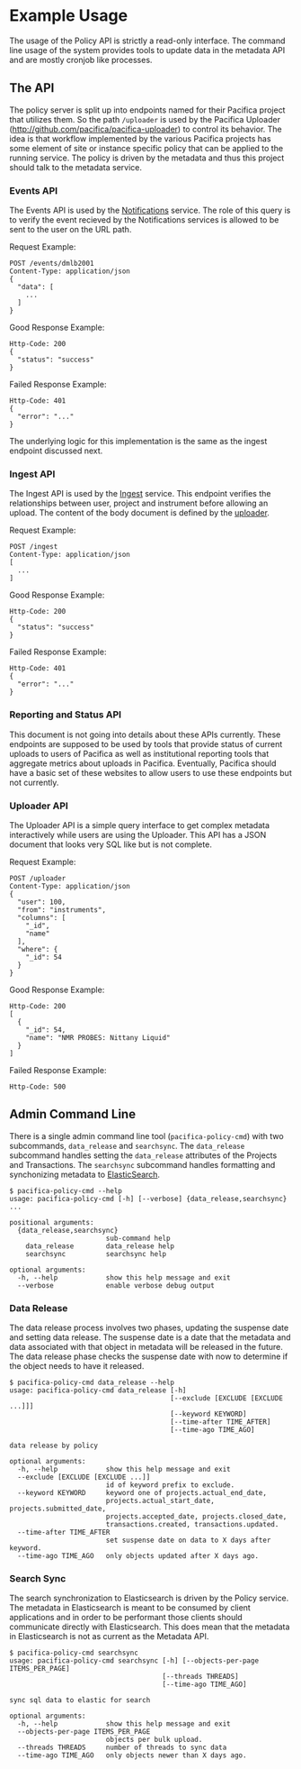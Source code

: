 # Example Usage

The usage of the Policy API is strictly a read-only interface. The
command line usage of the system provides tools to update data in
the metadata API and are mostly cronjob like processes.

## The API

The policy server is split up into endpoints named for their Pacifica
project that utilizes them. So the path `/uploader` is used by the
Pacifica Uploader (http://github.com/pacifica/pacifica-uploader) to
control its behavior. The idea is that workflow implemented by the
various Pacifica projects has some element of site or instance
specific policy that can be applied to the running service. The policy
is driven by the metadata and thus this project should talk to the
metadata service.

### Events API

The Events API is used by the
[Notifications](https://github.com/pacifica/pacifica-notifications)
service. The role of this query is to verify the event recieved by
the Notifications services is allowed to be sent to the user on the
URL path.

Request Example:
```
POST /events/dmlb2001
Content-Type: application/json
{
  "data": [
    ...
  ]
}
```

Good Response Example:
```
Http-Code: 200
{
  "status": "success"
}
```

Failed Response Example:
```
Http-Code: 401
{
  "error": "..."
}
```

The underlying logic for this implementation is the same as the
ingest endpoint discussed next.

### Ingest API

The Ingest API is used by the
[Ingest](https://github.com/pacifica/pacifica-ingest) service. This
endpoint verifies the relationships between user, project and
instrument before allowing an upload. The content of the body
document is defined by the
[uploader](https://pacifica-uploader.readthedocs.io/en/latest/metadataconfig.html).

Request Example:
```
POST /ingest
Content-Type: application/json
[
  ...
]
```

Good Response Example:
```
Http-Code: 200
{
  "status": "success"
}
```

Failed Response Example:
```
Http-Code: 401
{
  "error": "..."
}
```

### Reporting and Status API

This document is not going into details about these APIs currently.
These endpoints are supposed to be used by tools that provide status
of current uploads to users of Pacifica as well as institutional
reporting tools that aggregate metrics about uploads in Pacifica.
Eventually, Pacifica should have a basic set of these websites to
allow users to use these endpoints but not currently.

### Uploader API

The Uploader API is a simple query interface to get complex metadata
interactively while users are using the Uploader. This API has a JSON
document that looks very SQL like but is not complete.

Request Example:
```
POST /uploader
Content-Type: application/json
{
  "user": 100,
  "from": "instruments",
  "columns": [
    "_id",
    "name"
  ],
  "where": {
    "_id": 54
  }
}
```

Good Response Example:
```
Http-Code: 200
[
  {
    "_id": 54,
    "name": "NMR PROBES: Nittany Liquid"
  }
]
```

Failed Response Example:
```
Http-Code: 500
```

## Admin Command Line

There is a single admin command line tool (`pacifica-policy-cmd`)
with two subcommands, `data_release` and `searchsync`. The
`data_release` subcommand handles setting the `data_release`
attributes of the Projects and Transactions. The `searchsync`
subcommand handles formatting and synchonizing metadata to
[ElasticSearch](https://www.elastic.co/products/elasticsearch).

```
$ pacifica-policy-cmd --help
usage: pacifica-policy-cmd [-h] [--verbose] {data_release,searchsync} ...

positional arguments:
  {data_release,searchsync}
                        sub-command help
    data_release        data_release help
    searchsync          searchsync help

optional arguments:
  -h, --help            show this help message and exit
  --verbose             enable verbose debug output
```

### Data Release

The data release process involves two phases, updating the suspense
date and setting data release. The suspense date is a date that the
metadata and data associated with that object in metadata will be
released in the future. The data release phase checks the suspense
date with now to determine if the object needs to have it released.

```
$ pacifica-policy-cmd data_release --help
usage: pacifica-policy-cmd data_release [-h]
                                        [--exclude [EXCLUDE [EXCLUDE ...]]]
                                        [--keyword KEYWORD]
                                        [--time-after TIME_AFTER]
                                        [--time-ago TIME_AGO]

data release by policy

optional arguments:
  -h, --help            show this help message and exit
  --exclude [EXCLUDE [EXCLUDE ...]]
                        id of keyword prefix to exclude.
  --keyword KEYWORD     keyword one of projects.actual_end_date,
                        projects.actual_start_date, projects.submitted_date,
                        projects.accepted_date, projects.closed_date,
                        transactions.created, transactions.updated.
  --time-after TIME_AFTER
                        set suspense date on data to X days after keyword.
  --time-ago TIME_AGO   only objects updated after X days ago.
```

### Search Sync

The search synchronization to Elasticsearch is driven by the Policy
service. The metadata in Elasticsearch is meant to be consumed by
client applications and in order to be performant those clients
should communicate directly with Elasticsearch. This does mean that
the metadata in Elasticsearch is not as current as the Metadata API.

```
$ pacifica-policy-cmd searchsync
usage: pacifica-policy-cmd searchsync [-h] [--objects-per-page ITEMS_PER_PAGE]
                                      [--threads THREADS]
                                      [--time-ago TIME_AGO]

sync sql data to elastic for search

optional arguments:
  -h, --help            show this help message and exit
  --objects-per-page ITEMS_PER_PAGE
                        objects per bulk upload.
  --threads THREADS     number of threads to sync data
  --time-ago TIME_AGO   only objects newer than X days ago.
```
